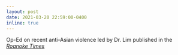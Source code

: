 ```yaml
---
layout: post
date: 2021-03-20 22:59:00-0400
inline: true
---
```

Op-Ed on recent anti-Asian violence led by Dr. Lim published in the [*Roanoke Times*](https://)
